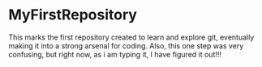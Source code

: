 # MyFirstRepository
This marks the first repository created to learn and explore git, eventually making it into a strong arsenal for coding.
Also, this one step was very confusing, but right now, as i am typing it, I have figured it out!!!
